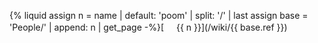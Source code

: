 {% liquid
assign n = name | default: 'poom' | split: '/' | last
assign base = 'People/' | append: n | get_page
-%}[<img src="{{ base.data.image }}" width="16" height="16" style="border-radius: 100%" class="not-prose"> {{ n }}](/wiki/{{ base.ref }})